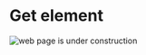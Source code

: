 # Get element

![web page is under construction](https://docimages.blob.core.chinacloudapi.cn/images/commingsoon20210514.jpg)
